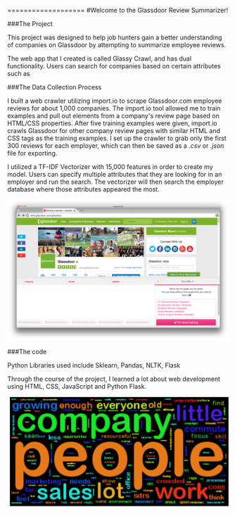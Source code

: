 ===================
#Welcome to the Glassdoor Review Summarizer!

###The Project

This project was designed to help job hunters gain a better understanding of companies on Glassdoor by attempting to summarize employee reviews.

The web app that I created is called Glassy Crawl, and has dual functionality. Users can search for companies based on certain attributes such as 

###The Data Collection Process

I built a web crawler utilizing import.io to scrape Glassdoor.com employee reviews for about 1,000 companies. The import.io tool allowed me to train examples and pull out elements from a company's review page based on HTML/CSS properties. After five training examples were given, import.io crawls Glassdoor for other company review pages with similar HTML and CSS tags as the training examples. I set up the crawler to grab only the first 300 reviews for each employer, which can then be saved as a *.csv* or _.json_ file for exporting. 

I utilized a TF-IDF Vectorizer with 15,000 features in order to create my model. Users can specify multiple attributes that they are looking for in an employer and run the search. The vectorizer will then search the employer database where those attributes appeared the most. 

![alt text](https://github.com/tomakant/glassycrawl/blob/master/static/import.io.png "import.io")

###The code

Python Libraries used include Sklearn, Pandas, NLTK, Flask

Through the course of the project, I learned a lot about web development using HTML, CSS, JavaScript and Python Flask.



![alt text](https://github.com/tomakant/glassycrawl/blob/master/static/Glassdoor.png "Glassdoor")
